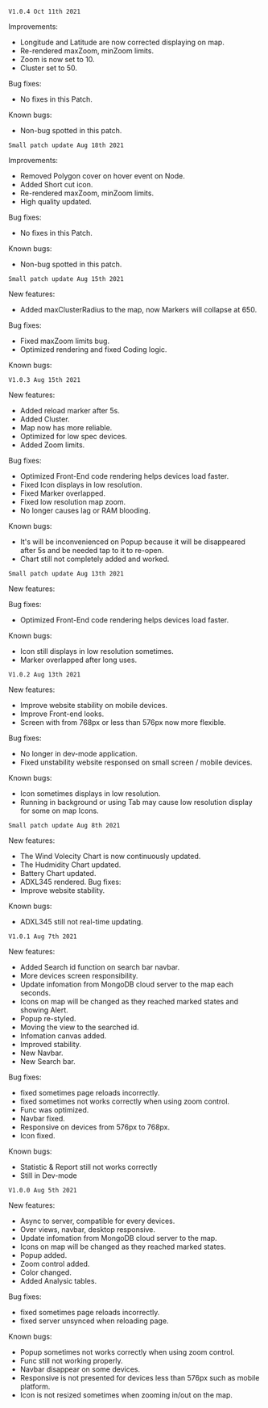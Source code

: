     V1.0.4 Oct 11th 2021

Improvements:
 - Longitude and Latitude are now corrected displaying on map.
 - Re-rendered maxZoom, minZoom limits.
 - Zoom is now set to 10.
 - Cluster set to 50.

Bug fixes:
 - No fixes in this Patch.

Known bugs:
 - Non-bug spotted in this patch.


<!--  -->


    Small patch update Aug 18th 2021
Improvements:
 - Removed Polygon cover on hover event on Node.
 - Added Short cut icon.
 - Re-rendered maxZoom, minZoom limits.
 - High quality updated.


Bug fixes:
 - No fixes in this Patch.


Known bugs:
 - Non-bug spotted in this patch.


 <!--  -->


    Small patch update Aug 15th 2021
New features:
 - Added maxClusterRadius to the map, now Markers will collapse at 650.

Bug fixes:
 - Fixed maxZoom limits bug.
 - Optimized rendering and fixed Coding logic.

Known bugs:


 <!--  -->


    V1.0.3 Aug 15th 2021
New features:
 - Added reload marker after 5s.
 - Added Cluster.
 - Map now has more reliable.
 - Optimized for low spec devices.
 - Added Zoom limits.

Bug fixes:
 - Optimized Front-End code rendering helps devices load faster.
 - Fixed Icon displays in low resolution.
 - Fixed Marker overlapped.
 - Fixed low resolution map zoom.
 - No longer causes lag or RAM blooding.

Known bugs:
 - It's will be inconvenienced on Popup because it will be disappeared after 5s and be needed tap to it to re-open.
 - Chart still not completely added and worked.


 <!--  -->


    Small patch update Aug 13th 2021
New features:
 
Bug fixes:
 - Optimized Front-End code rendering helps devices load faster.

Known bugs:
 - Icon still displays in low resolution sometimes.
 - Marker overlapped after long uses.


 <!--  -->


    V1.0.2 Aug 13th 2021

New features:
 - Improve website stability on mobile devices.
 - Improve Front-end looks.
 - Screen with from 768px or less than 576px now more flexible.

Bug fixes:
 - No longer in dev-mode application.
 - Fixed unstability website responsed on small screen / mobile devices.

Known bugs:
 - Icon sometimes displays in low resolution.
 - Running in background or using Tab may cause low resolution display for some on map Icons.


<!--  -->

    Small patch update Aug 8th 2021
New features:
 - The Wind Volecity Chart is now continuously updated.
 - The Hudmidity Chart updated.
 - Battery Chart updated.
 - ADXL345 rendered.
Bug fixes:
 - Improve website stability.
 
Known bugs:
 - ADXL345 still not real-time updating.


<!--  -->

    V1.0.1 Aug 7th 2021
New features:
 - Added Search id function on search bar navbar.
 - More devices screen responsibility.
 - Update infomation from MongoDB cloud server to the map each seconds.
 - Icons on map will be changed as they reached marked states and showing Alert.
 - Popup re-styled.
 - Moving the view to the searched id.
 - Infomation canvas added.
 - Improved stability.
 - New Navbar.
 - New Search bar.

Bug fixes:
 - fixed sometimes page reloads incorrectly.
 - fixed sometimes not works correctly when using zoom control.
 - Func was optimized.
 - Navbar fixed.
 - Responsive on devices from 576px to 768px.
 - Icon fixed.

Known bugs:
 - Statistic & Report still not works correctly
 - Still in Dev-mode

<!--  -->


    V1.0.0 Aug 5th 2021
New features:
 - Async to server, compatible for every devices.
 - Over views, navbar, desktop responsive.
 - Update infomation from MongoDB cloud server to the map.
 - Icons on map will be changed as they reached marked states.
 - Popup added.
 - Zoom control added.
 - Color changed.
 - Added Analysic tables.

Bug fixes:
 - fixed sometimes page reloads incorrectly.
 - fixed server unsynced when reloading page.

Known bugs:
 - Popup sometimes not works correctly when using zoom control.
 - Func still not working properly.
 - Navbar disappear on some devices.
 - Responsive is not presented for devices less than 576px such as mobile platform.
 - Icon is not resized sometimes when zooming in/out on the map.